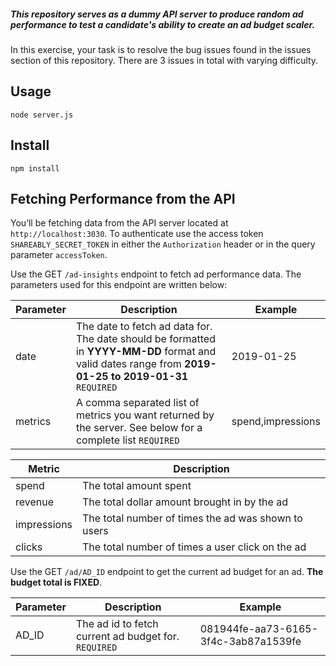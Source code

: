 ##### This repository serves as a dummy API server to produce random ad performance to test a candidate's ability to create an ad budget scaler.

In this exercise, your task is to resolve the bug issues found in the issues section of this repository. There are 3 issues in total with varying difficulty.

## Usage
```
node server.js
```

## Install
```
npm install
```

## Fetching Performance from the API

You’ll be fetching data from the API server located at `http://localhost:3030`. To authenticate use the access token `SHAREABLY_SECRET_TOKEN` in either the `Authorization` header or in the query parameter `accessToken`.

Use the GET `/ad-insights` endpoint to fetch ad performance data. The parameters used for this endpoint are written below:

| Parameter | Description | Example |
| ----------- | ----------- | ----------- |
| date | The date to fetch ad data for. The date should be formatted in **YYYY-MM-DD** format and valid dates range from **2019-01-25 to 2019-01-31** `REQUIRED` | 2019-01-25 |
| metrics | A comma separated list of metrics you want returned by the server. See below for a complete list `REQUIRED` | spend,impressions |

| Metric | Description |
| ----------- | ----------- |
| spend | The total amount spent |
| revenue | The total dollar amount brought in by the ad |
| impressions | The total number of times the ad was shown to users |
| clicks | The total number of times a user click on the ad |

Use the GET `/ad/AD_ID` endpoint to get the current ad budget for an ad. **The budget total is FIXED**.

| Parameter | Description | Example |
| ----------- | ----------- | ----------- |
| AD_ID | The ad id to fetch current ad budget for. `REQUIRED` | 081944fe-aa73-6165-3f4c-3ab87a1539fe |
